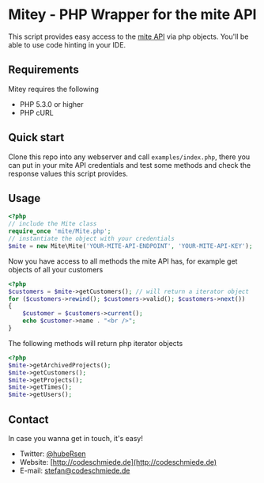 Mitey - PHP Wrapper for the mite API
====================================
This script provides easy access to the [mite API](http://mite.yo.lk/api/index.html) via php objects. You'll be able to use code hinting in your IDE.

Requirements
------------
Mitey requires the following
* PHP 5.3.0 or higher
* PHP cURL

Quick start
-----------
Clone this repo into any webserver and call `examples/index.php`, there you can put in your mite API credentials and
test some methods and check the response values this script provides.

Usage
-----
```php
<?php
// include the Mite class
require_once 'mite/Mite.php';
// instantiate the object with your credentials
$mite = new Mite\Mite('YOUR-MITE-API-ENDPOINT', 'YOUR-MITE-API-KEY');
```

Now you have access to all methods the mite API has, for example get objects of all your customers
```php
<?php
$customers = $mite->getCustomers(); // will return a iterator object
for ($customers->rewind(); $customers->valid(); $customers->next())
{
	$customer = $customers->current();
	echo $customer->name . "<br />";
}
```

The following methods will return php iterator objects
```php
<?php
$mite->getArchivedProjects();
$mite->getCustomers();
$mite->getProjects();
$mite->getTimes();
$mite->getUsers();
```

Contact
-------
In case you wanna get in touch, it's easy!
* Twitter: [@hubeRsen](http://twitter.com/hubeRsen)
* Website: [http://codeschmiede.de](http://codeschmiede.de)
* E-mail: [stefan@codeschmiede.de](mailto:stefan@codeschmiede.de)
